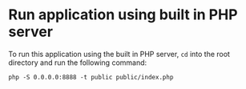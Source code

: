 # Run application using built in PHP server

To run this application using the built in PHP server, `cd` into the root directory and run the following command:

```
php -S 0.0.0.0:8888 -t public public/index.php
```
